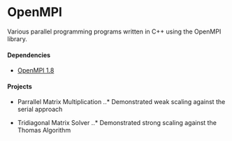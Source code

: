 # OpenMPI

Various parallel programming programs written in C++ using the OpenMPI library.

#### Dependencies

* [OpenMPI 1.8](https://www.open-mpi.org/software/ompi/v1.8/)

#### Projects

* Parrallel Matrix Multiplication
..* Demonstrated weak scaling against the serial approach

* Tridiagonal Matrix Solver
..* Demonstrated strong scaling against the Thomas Algorithm 
